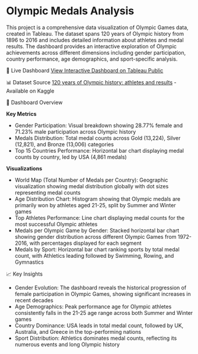 # Olympic Medals Analysis
This project is a comprehensive data visualization of Olympic Games data, created in Tableau. The dataset spans 120 years of Olympic history from 1896 to 2016 and includes detailed information about athletes and medal results. The dashboard provides an interactive exploration of Olympic achievements across different dimensions including gender participation, country performance, age demographics, and sport-specific analysis.

🔗 Live Dashboard
[View Interactive Dashboard on Tableau Public](https://public.tableau.com/app/profile/georgia.tserga/viz/OlympicsMedalsAnalysisdashboard/Dashboard1)

📊 Dataset Source
[120 years of Olympic history: athletes and results](https://www.kaggle.com/datasets/heesoo37/120-years-of-olympic-history-athletes-and-results?ref=hackernoon.com) - Available on Kaggle




🏅 Dashboard Overview

**Key Metrics**
- Gender Participation: Visual breakdown showing 28.77% female and 71.23% male participation across Olympic history
- Medals Distribution: Total medal counts across Gold (13,224), Silver (12,821), and Bronze (13,006) categories
- Top 15 Countries Performance: Horizontal bar chart displaying medal counts by country, led by USA (4,861 medals)

**Visualizations**
- World Map (Total Number of Medals per Country): Geographic visualization showing medal distribution globally with dot sizes representing medal counts
- Age Distribution Chart: Histogram showing that Olympic medals are primarily won by athletes aged 21-25, split by Summer and Winter games
- Top Athletes Performance: Line chart displaying medal counts for the most successful Olympic athletes
- Medals per Olympic Game by Gender: Stacked horizontal bar chart showing gender distribution across different Olympic Games from 1972-2016, with percentages displayed for each segment
- Medals by Sport: Horizontal bar chart ranking sports by total medal count, with Athletics leading followed by Swimming, Rowing, and Gymnastics

📈 Key Insights

- Gender Evolution: The dashboard reveals the historical progression of female participation in Olympic Games, showing significant increases in recent decades
- Age Demographics: Peak performance age for Olympic athletes consistently falls in the 21-25 age range across both Summer and Winter games
- Country Dominance: USA leads in total medal count, followed by UK, Australia, and Greece in the top-performing nations
- Sport Distribution: Athletics dominates medal counts, reflecting its numerous events and long Olympic history
